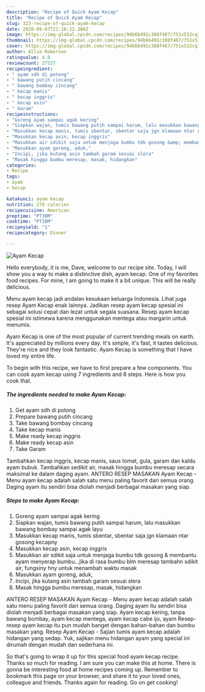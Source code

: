 ```yaml
---
description: "Recipe of Quick Ayam Kecap"
title: "Recipe of Quick Ayam Kecap"
slug: 323-recipe-of-quick-ayam-kecap
date: 2020-09-07T21:16:22.306Z
image: https://img-global.cpcdn.com/recipes/94b6b491c388f467/751x532cq70/ayam-kecap-foto-resep-utama.jpg
thumbnail: https://img-global.cpcdn.com/recipes/94b6b491c388f467/751x532cq70/ayam-kecap-foto-resep-utama.jpg
cover: https://img-global.cpcdn.com/recipes/94b6b491c388f467/751x532cq70/ayam-kecap-foto-resep-utama.jpg
author: Allie Roberson
ratingvalue: 4.8
reviewcount: 27537
recipeingredient:
- " ayam sdh di potong"
- " bawang putih cincang"
- " bawang bombay cincang"
- " kecap manis"
- " kecap inggris"
- " kecap asin"
- " Garam"
recipeinstructions:
- "Goreng ayam sampai agak kering"
- "Siapkan wajan, tumis bawang putih sampai harum, lalu masukkan bawang bombay sampai agak layu"
- "Masukkan kecap manis, tumis sbentar, sbentar saja jgn klamaan ntar gosong kecapny"
- "Masukkan kecap asin, kecap inggris"
- "Masukkan air sdikit saja untuk menjaga bumbu tdk gosong &amp; membantu ayam menyerap bumbu...jika di rasa bumbu blm meresap tambahn sdikit air, fungsiny hny untuk menambah waktu masak"
- "Masukkan ayam goreng, aduk,"
- "Incipi, jika kutang asin tambah garam sesuai slera"
- "Masak hingga bumbu meresap, masak, hidangkan"
categories:
- Recipe
tags:
- ayam
- kecap

katakunci: ayam kecap 
nutrition: 270 calories
recipecuisine: American
preptime: "PT30M"
cooktime: "PT38M"
recipeyield: "1"
recipecategory: Dinner

---
```



![Ayam Kecap](https://img-global.cpcdn.com/recipes/94b6b491c388f467/751x532cq70/ayam-kecap-foto-resep-utama.jpg)

Hello everybody, it is me, Dave, welcome to our recipe site. Today, I will show you a way to make a distinctive dish, ayam kecap. One of my favorites food recipes. For mine, I am going to make it a bit unique. This will be really delicious.

Menu ayam kecap jadi andalan kesukaan keluarga Indonesia. Lihat juga resep Ayam Kecap enak lainnya. Jadikan resep ayam kecap spesial ini sebagai solusi cepat dan lezat untuk segala suasana. Resep ayam kecap spesial ini istimewa karena menggunakan mentega atau margarin untuk menumis.

Ayam Kecap is one of the most popular of current trending meals on earth. It's appreciated by millions every day. It's simple, it's fast, it tastes delicious. They're nice and they look fantastic. Ayam Kecap is something that I have loved my entire life.


To begin with this recipe, we have to first prepare a few components. You can cook ayam kecap using 7 ingredients and 8 steps. Here is how you cook that.

<!--inarticleads1-->

##### The ingredients needed to make Ayam Kecap:

1. Get  ayam sdh di potong
1. Prepare  bawang putih cincang
1. Take  bawang bombay cincang
1. Take  kecap manis
1. Make ready  kecap inggris
1. Make ready  kecap asin
1. Take  Garam


Tambahkan kecap inggris, kecap manis, saus tomat, gula, garam dan kaldu ayam bubuk. Tambahkan sedikit air, masak hingga bumbu meresap secara maksimal ke dalam daging ayam. ANTERO RESEP MASAKAN Ayam Kecap - Menu ayam kecap adalah salah satu menu paling favorit dari semua orang. Daging ayam itu sendiri bisa diolah menjadi berbagai masakan yang siap. 

<!--inarticleads2-->

##### Steps to make Ayam Kecap:

1. Goreng ayam sampai agak kering
1. Siapkan wajan, tumis bawang putih sampai harum, lalu masukkan bawang bombay sampai agak layu
1. Masukkan kecap manis, tumis sbentar, sbentar saja jgn klamaan ntar gosong kecapny
1. Masukkan kecap asin, kecap inggris
1. Masukkan air sdikit saja untuk menjaga bumbu tdk gosong &amp; membantu ayam menyerap bumbu...jika di rasa bumbu blm meresap tambahn sdikit air, fungsiny hny untuk menambah waktu masak
1. Masukkan ayam goreng, aduk,
1. Incipi, jika kutang asin tambah garam sesuai slera
1. Masak hingga bumbu meresap, masak, hidangkan


ANTERO RESEP MASAKAN Ayam Kecap - Menu ayam kecap adalah salah satu menu paling favorit dari semua orang. Daging ayam itu sendiri bisa diolah menjadi berbagai masakan yang siap. Ayam kecap kering, tanpa bawang bombay, ayam kecap mentega, ayam kecap cabe ijo, ayam Resep-resep ayam kecap itu pun mudah banget dengan bahan-bahan dan bumbu masakan yang. Resep Ayam Kecap - Sajian tumis ayam kecap adalah hidangan yang sedap. Yuk, sajikan menu hidangan ayam yang special ini dirumah dengan mudah dan sederhana ini. 

So that's going to wrap it up for this special food ayam kecap recipe. Thanks so much for reading. I am sure you can make this at home. There is gonna be interesting food at home recipes coming up. Remember to bookmark this page on your browser, and share it to your loved ones, colleague and friends. Thanks again for reading. Go on get cooking!
